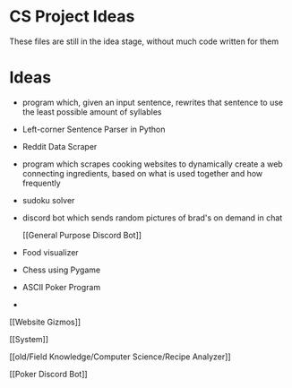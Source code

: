 # CS Project Ideas

These files are still in the idea stage, without much code written for them


# Ideas
- program which, given an input sentence, rewrites that sentence to use the least possible amount of syllables
- Left-corner Sentence Parser in Python
- Reddit Data Scraper
- program which scrapes cooking websites to dynamically create a web connecting ingredients, based on what is used together and how frequently
- sudoku solver
- discord bot which sends random pictures of brad's on demand in chat

    [[General Purpose Discord Bot]]

- Food visualizer
- Chess using Pygame
- ASCII Poker Program
- 

[[Website Gizmos]]

[[System]]

[[old/Field Knowledge/Computer Science/Recipe Analyzer]]

[[Poker Discord Bot]]